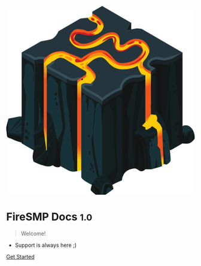 ![logo](_media/firesmplogo.png)

# FireSMP Docs <small>1.0</small>

> Welcome!

- Support is always here ;)

[Get Started](#firesmp-documentation)
